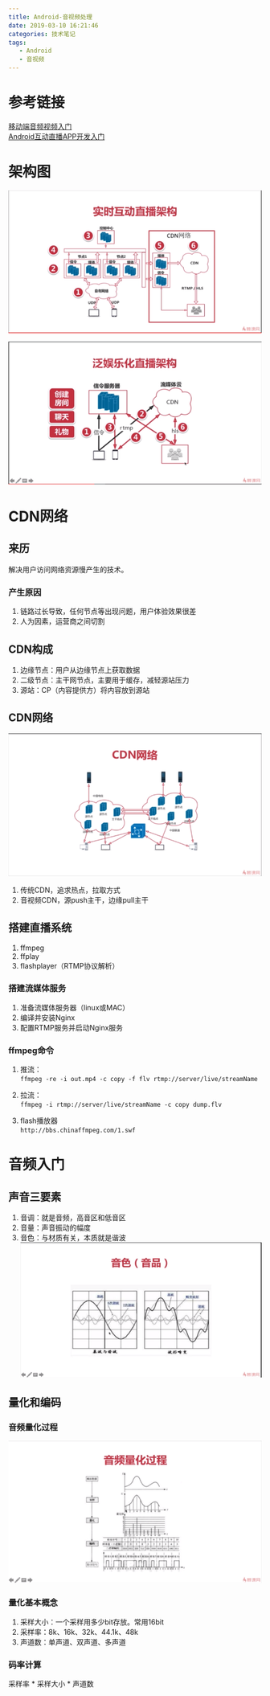 ```yaml
---
title: Android-音视频处理
date: 2019-03-10 16:21:46
categories: 技术笔记
tags:
   - Android
   - 音视频
---
```

# 参考链接
[移动端音频视频入门](https://www.imooc.com/learn/959)  
[Android互动直播APP开发入门](https://www.imooc.com/learn/923)

# 架构图
![实时互动直播架构](.\Android-音视频处理\实时互动直播架构.png)  

![泛娱乐化直播架构](.\Android-音视频处理\泛娱乐化直播架构.png)

# CDN网络
## 来历
解决用户访问网络资源慢产生的技术。
### 产生原因
1. 链路过长导致，任何节点等出现问题，用户体验效果很差
2. 人为因素，运营商之间切割

## CDN构成
1. 边缘节点：用户从边缘节点上获取数据
2. 二级节点：主干网节点，主要用于缓存，减轻源站压力
3. 源站：CP（内容提供方）将内容放到源站

## CDN网络
![CDN网络](.\Android-音视频处理\CDN网络.png)
1. 传统CDN，追求热点，拉取方式
2. 音视频CDN，源push主干，边缘pull主干

## 搭建直播系统
1. ffmpeg
2. ffplay
3. flashplayer（RTMP协议解析）

### 搭建流媒体服务
1. 准备流媒体服务器（linux或MAC）
2. 编译并安装Nginx
3. 配置RTMP服务并启动Nginx服务
   
### ffmpeg命令
1. 推流：  
    `ffmpeg -re -i out.mp4 -c copy -f flv rtmp://server/live/streamName`
2. 拉流：  
   `ffmpeg -i rtmp://server/live/streamName -c copy dump.flv`

3. flash播放器  
   `http://bbs.chinaffmpeg.com/1.swf`

# 音频入门
## 声音三要素
1. 音调：就是音频，高音区和低音区
2. 音量：声音振动的幅度
3. 音色：与材质有关，本质就是谐波
   ![音色](.\Android-音视频处理\音色.png)
## 量化和编码
### 音频量化过程
![音频量化过程](.\Android-音视频处理\音频量化过程.png)

### 量化基本概念
1. 采样大小：一个采样用多少bit存放。常用16bit
2. 采样率：8k、16k、32k、44.1k、48k
3. 声道数：单声道、双声道、多声道
### 码率计算
采样率 * 采样大小 * 声道数




